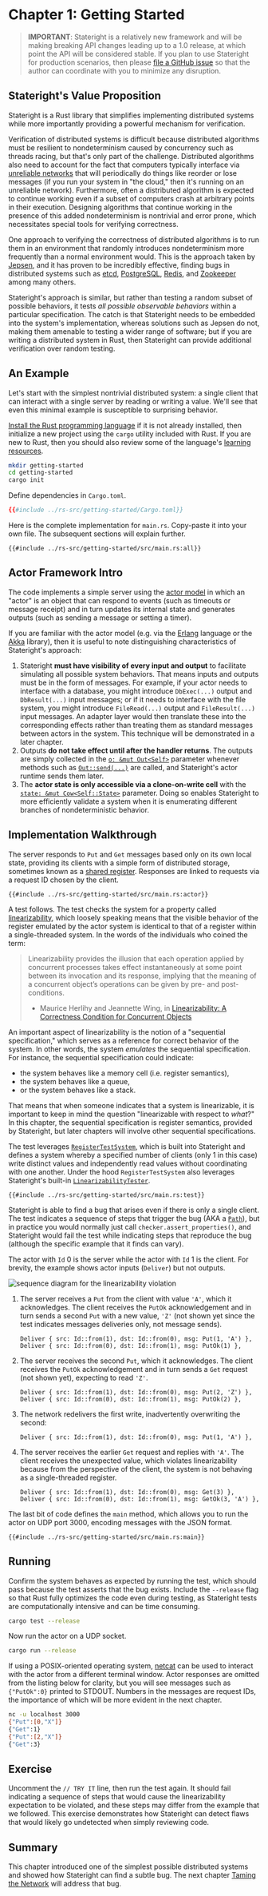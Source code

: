 # Chapter 1: Getting Started

> **IMPORTANT**: Stateright is a relatively new framework and will be making breaking API
changes leading up to a 1.0 release, at which point the API will be considered
stable. If you plan to use Stateright for production scenarios, then please
[file a GitHub issue](https://github.com/stateright/stateright/issues/new) so
that the author can coordinate with you to minimize any disruption.

## Stateright's Value Proposition

Stateright is a Rust library that simplifies implementing distributed systems
while more importantly providing a powerful mechanism for verification.

Verification of distributed systems is difficult because distributed algorithms
must be resilient to nondeterminism caused by concurrency such as threads
racing, but that's only part of the challenge.  Distributed algorithms also
need to account for the fact that computers typically interface via [unreliable
networks](https://aphyr.com/posts/288-the-network-is-reliable) that will
periodically do things like reorder or lose messages (if you run your system in
"the cloud," then it's running on an unreliable network).  Furthermore, often a
distributed algorithm is expected to continue working even if a subset of
computers crash at arbitrary points in their execution.  Designing algorithms
that continue working in the presence of this added nondeterminism is
nontrivial and error prone, which necessitates special tools for verifying
correctness.

One approach to verifying the correctness of distributed algorithms is to run
them in an environment that randomly introduces nondeterminism more frequently
than a normal environment would. This is the approach taken by
[Jepsen](https://jepsen.io/analyses), and it has proven to be incredibly
effective, finding bugs in distributed systems such as
[etcd](https://jepsen.io/analyses/etcd-3.4.3),
[PostgreSQL](https://jepsen.io/analyses/postgresql-12.3),
[Redis](https://aphyr.com/posts/283-call-me-maybe-redis), and
[Zookeeper](https://aphyr.com/posts/291-call-me-maybe-zookeeper) among many
others.

Stateright's approach is similar, but rather than testing a random subset of
possible behaviors, it tests *all possible observable behaviors* within a
particular specification.  The catch is that Stateright needs to be embedded
into the system's implementation, whereas solutions such as Jepsen do not,
making them amenable to testing a wider range of software; but if you are
writing a distributed system in Rust, then Stateright can provide additional
verification over random testing.

## An Example

Let's start with the simplest nontrivial distributed system: a single client
that can interact with a single server by reading or writing a value. We'll see
that even this minimal example is susceptible to surprising behavior.

[Install the Rust programming
language](https://www.rust-lang.org/learn/get-started) if it is not already
installed, then initialize a new project using the `cargo` utility included
with Rust. If you are new to Rust, then you should also review some of the
language's [learning resources](https://www.rust-lang.org/learn).

```sh
mkdir getting-started
cd getting-started
cargo init
```

Define dependencies in `Cargo.toml`.

```toml
{{#include ../rs-src/getting-started/Cargo.toml}}
```

Here is the complete implementation for `main.rs`. Copy-paste it into your own
file. The subsequent sections will explain further.

```rust,ignore,noplayground
{{#include ../rs-src/getting-started/src/main.rs:all}}
```

## Actor Framework Intro

The code implements a simple server using the [actor
model](https://en.wikipedia.org/wiki/Actor_model)  in which an "actor" is an
object that can respond to events (such as timeouts or message receipt) and in
turn updates its internal state and generates outputs (such as sending a
message or setting a timer).

If you are familiar with the actor model (e.g. via the
[Erlang](https://www.erlang.org/) language or the [Akka](https://akka.io/)
library), then it is useful to note distinguishing characteristics of
Stateright's approach:

1. Stateright **must have visibility of every input and output** to facilitate
   simulating all possible system behaviors. That means inputs and outputs must
   be in the form of messages. For example, if your actor needs to interface
   with a database, you might introduce `DbExec(...)` output and
   `DbResult(...)` input messages; or if it needs to interface with the file
   system, you might introduce `FileRead(...)` output and `FileResult(...)`
   input messages. An adapter layer would then translate these into the
   corresponding effects rather than treating them as standard messages between
   actors in the system. This technique will be demonstrated in a later
   chapter.
2. Outputs **do not take effect until after the handler returns**. The outputs
   are simply collected in the [`o: &mut
   Out<Self>`](https://docs.rs/stateright/latest/stateright/actor/struct.Out.html)
   parameter whenever methods such as
   [`Out::send(...)`](https://docs.rs/stateright/latest/stateright/actor/struct.Out.html#method.send)
   are called, and Stateright's actor runtime sends them later.
3. The **actor state is only accessible via a clone-on-write cell** with the
   [`state: &mut
   Cow<Self::State>`](https://doc.rust-lang.org/std/borrow/enum.Cow.html)
   parameter. Doing so enables Stateright to more efficiently validate a system
   when it is enumerating different branches of nondeterministic behavior.

## Implementation Walkthrough

The server responds to `Put` and `Get` messages based only on its own local
state, providing its clients with a simple form of distributed storage,
sometimes known as a [shared
register](https://en.wikipedia.org/wiki/Shared_register).  Responses are linked
to requests via a request ID chosen by the client.

```rust,ignore,noplayground
{{#include ../rs-src/getting-started/src/main.rs:actor}}
```

A test follows. The test checks the system for a property called
[linearizability](https://en.wikipedia.org/wiki/Linearizability), which loosely
speaking means that the visible behavior of the register emulated by the actor
system is identical to that of a register within a single-threaded system. In
the words of the individuals who coined the term:

> Linearizability provides the illusion that each operation applied by
concurrent processes takes effect instantaneously at some point between its
invocation and its response, implying that the meaning of a concurrent object’s
operations can be given by pre- and post-conditions.
> - Maurice Herlihy and Jeannette Wing, in [Linearizability: A Correctness
Condition for Concurrent
Objects](https://citeseerx.ist.psu.edu/viewdoc/summary?doi=10.1.1.142.5315)

An important aspect of linearizability is the notion of a "sequential
specification," which serves as a reference for correct behavior of the system.
In other words, the system *emulates* the sequential specification.
For instance, the sequential specification could indicate:

- the system behaves like a memory cell (i.e. register semantics),
- the system behaves like a queue,
- or the system behaves like a stack.

That means that when someone indicates that a system is linearizable, it is
important to keep in mind the question "linearizable with respect to *what*?"
In this chapter, the sequential specification is register semantics, provided
by Stateright, but later chapters will involve other sequential specifications.

The test leverages
[`RegisterTestSystem`](https://docs.rs/stateright/latest/stateright/actor/register/struct.RegisterTestSystem.html),
which is built into Stateright and defines a system whereby a specified number
of clients (only 1 in this case) write distinct values and independently read
values without coordinating with one another. Under the hood
`RegisterTestSystem` also leverages Stateright's built-in
[`LinearizabilityTester`](https://docs.rs/stateright/latest/stateright/semantics/struct.LinearizabilityTester.html).

```rust,ignore,noplayground
{{#include ../rs-src/getting-started/src/main.rs:test}}
```

Stateright is able to find a bug that arises even if there is only a single
client. The test indicates a sequence of steps that trigger the bug (AKA a
[`Path`](https://docs.rs/stateright/0.23.0/stateright/struct.Path.html)), but
in practice you would normally just call `checker.assert_properties()`, and
Stateright would fail the test while indicating steps that reproduce the bug
(although the specific example that it finds can vary).

The actor with `Id` 0 is the server while the actor with `Id` 1 is the client.
For brevity, the example shows actor inputs (`Deliver`) but not outputs.

![sequence diagram for the linearizability violation](getting-started.sequence.png)

1. The server receives a `Put` from the client with value `'A'`, which it
   acknowledges. The client receives the `PutOk` acknowledgement and in turn
   sends a second `Put` with a new value, `'Z'` (not shown yet since the test
   indicates messages deliveries only, not message sends).
   ```
   Deliver { src: Id::from(1), dst: Id::from(0), msg: Put(1, 'A') },
   Deliver { src: Id::from(0), dst: Id::from(1), msg: PutOk(1) },
   ```
2. The server receives the second `Put`, which it acknowledges. The client
   receives the `PutOk` acknowledgement and in turn sends a `Get` request (not
   shown yet), expecting to read `'Z'`.
   ```
   Deliver { src: Id::from(1), dst: Id::from(0), msg: Put(2, 'Z') },
   Deliver { src: Id::from(0), dst: Id::from(1), msg: PutOk(2) },
   ```
3. The network redelivers the first write, inadvertently overwriting the second:
   ```
   Deliver { src: Id::from(1), dst: Id::from(0), msg: Put(1, 'A') },
   ```
4. The server receives the earlier `Get` request and replies with `'A'`. The
   client receives the unexpected value, which violates linearizability because
   from the perspective of the client, the system is not behaving as a
   single-threaded register.
   ```
   Deliver { src: Id::from(1), dst: Id::from(0), msg: Get(3) },
   Deliver { src: Id::from(0), dst: Id::from(1), msg: GetOk(3, 'A') },
   ```

The last bit of code defines the `main` method, which allows you to run the
actor on UDP port 3000, encoding messages with the JSON format.

```rust,ignore,noplayground
{{#include ../rs-src/getting-started/src/main.rs:main}}
```

## Running

Confirm the system behaves as expected by running the test, which should pass
because the test asserts that the bug exists. Include the `--release` flag so
that Rust fully optimizes the code even during testing, as Stateright tests are
computationally intensive and can be time consuming.

```sh
cargo test --release
```

Now run the actor on a UDP socket.

```sh
cargo run --release
```

If using a POSIX-oriented operating system,
[netcat](https://en.wikipedia.org/wiki/Netcat) can be used to interact with the
actor from a different terminal window. Actor responses are omitted from the
listing below for clarity, but you will see messages such as `{"PutOk":0}`
printed to STDOUT. Numbers in the messages are request IDs, the importance of
which will be more evident in the next chapter.

```sh
nc -u localhost 3000
{"Put":[0,"X"]}
{"Get":1}
{"Put":[2,"X"]}
{"Get":3}
```

## Exercise

Uncomment the `// TRY IT` line, then run the test again. It should fail
indicating a sequence of steps that would cause the linearizability expectation
to be violated, and these steps may differ from the example that we followed.
This exercise demonstrates how Stateright can detect flaws that would likely go
undetected when simply reviewing code.

## Summary

This chapter introduced one of the simplest possible distributed systems and
showed how Stateright can find a subtle bug. The next chapter [Taming the
Network](./taming-the-network.md) will address that bug.
